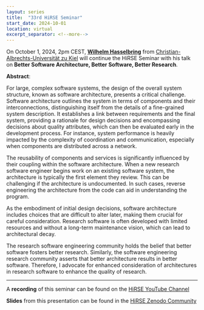 ```yaml
---
layout: series
title:  "33rd HiRSE Seminar"
start_date: 2024-10-01
location: virtual
excerpt_separator: <!--more-->
---
```


On October 1, 2024, 2pm CEST, [**Wilhelm Hasselbring**](https://www.se.informatik.uni-kiel.de/en/team/prof.-dr.-wilhelm-willi-hasselbring) from [Christian-Albrechts-Universität zu Kiel](https://www.se.informatik.uni-kiel.de/en) will continue the HiRSE Seminar with his talk on **Better Software Architecture, Better Software, Better Research**.
<!--more-->

**Abstract**:

For large, complex software systems, the design of the overall system structure, known as software architecture, presents a critical challenge. Software architecture outlines the system in terms of components and their interconnections, distinguishing itself from the details of a fine-grained system description. It establishes a link between requirements and the final system, providing a rationale for design decisions and encompassing decisions about quality attributes, which can then be evaluated early in the development process. For instance, system performance is heavily impacted by the complexity of coordination and communication, especially when components are distributed across a network.

The reusability of components and services is significantly influenced by their coupling within the software architecture. When a new research software engineer begins work on an existing software system, the architecture is typically the first element they review. This can be challenging if the architecture is undocumented. In such cases, reverse engineering the architecture from the code can aid in understanding the program.

As the embodiment of initial design decisions, software architecture includes choices that are difficult to alter later, making them crucial for careful consideration. Research software is often developed with limited resources and without a long-term maintenance vision, which can lead to architectural decay.

The research software engineering community holds the belief that better software fosters better research. Similarly, the software engineering research community asserts that better architecture results in better software. Therefore, I advocate for enhanced consideration of architectures in research software to enhance the quality of research.

***
A **recording** of this seminar can be found on the [HiRSE YouTube Channel](https://www.youtube.com/watch?v=vZSf4VomnQ4)

**Slides** from this presentation can be found in the [HiRSE Zenodo Community](https://zenodo.org/records/13881174)
